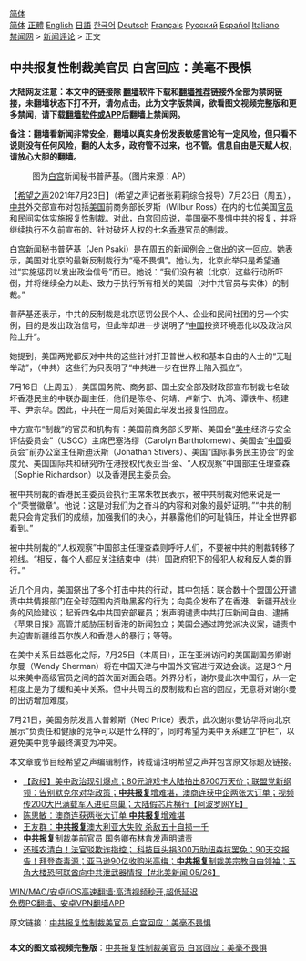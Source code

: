  <!-- 面包屑导航 --> <div class="breadcrumb"><!-- GTranslate: https://gtranslate.io/ -->  <div class="switcher notranslate">  <div class="selected">  <a href="#" onclick="return false;"> 简体</a>  </div>  <div class="option">  <a href="https://www.bannedbook.org" onclick="doGTranslate('zh-CN|zh-CN');jQuery('div.switcher div.selected a').html(jQuery(this).html());return false;" title="简体中文" class="nturl selected"> 简体</a>  <a href="https://www.bannedbook.org/zh-tw/" onclick="doGTranslate('zh-CN|zh-TW');jQuery('div.switcher div.selected a').html(jQuery(this).html());return false;" title="繁體中文" class="nturl"> 正體</a>  <a href="https://www.bannedbook.org/en/" onclick="doGTranslate('zh-CN|en');jQuery('div.switcher div.selected a').html(jQuery(this).html());return false;" title="English" class="nturl"> English</a>  <a href="https://www.bannedbook.org/ja/" onclick="doGTranslate('zh-CN|ja');jQuery('div.switcher div.selected a').html(jQuery(this).html());return false;" title="日本語" class="nturl"> 日語</a>  <a href="https://www.bannedbook.org/ko/" onclick="doGTranslate('zh-CN|ko');jQuery('div.switcher div.selected a').html(jQuery(this).html());return false;" title="한국어" class="nturl"> 한국어</a>  <a href="https://www.bannedbook.org/de/" onclick="doGTranslate('zh-CN|de');jQuery('div.switcher div.selected a').html(jQuery(this).html());return false;" title="Deutsch" class="nturl"> Deutsch</a>  <a href="https://www.bannedbook.org/fr/" onclick="doGTranslate('zh-CN|fr');jQuery('div.switcher div.selected a').html(jQuery(this).html());return false;" title="Français" class="nturl"> Français</a>  <a href="https://www.bannedbook.org/ru/" onclick="doGTranslate('zh-CN|ru');jQuery('div.switcher div.selected a').html(jQuery(this).html());return false;" title="Русский" class="nturl"> Русский</a>  <a href="https://www.bannedbook.org/es/" onclick="doGTranslate('zh-CN|es');jQuery('div.switcher div.selected a').html(jQuery(this).html());return false;" title="Español" class="nturl"> Español</a>  <a href="https://www.bannedbook.org/it/" onclick="doGTranslate('zh-CN|it');jQuery('div.switcher div.selected a').html(jQuery(this).html());return false;" title="Italiano" class="nturl"> Italiano</a>  </div>  </div>      <div class='breadcrumb-sub'><!-- Breadcrumb NavXT 6.3.0 --> <a href="https://www.bannedbook.org/" class="home">禁闻网</a> &gt; <a href="https://www.bannedbook.org/bnews/comments/" class="category">新闻评论</a> &gt; 正文</div></div><h2>中共报复性制裁美官员 白宫回应：美毫不畏惧</h2> <p class="notice"><b>大陆网友注意：本文中的链接除 <a href="https://github.com/bannedbook/fanqiang" >翻墙</a>软件下载和<a href="https://github.com/killgcd/justmysocks/blob/master/README.md">翻墙推荐</a>链接外全部为禁网链接，未翻墙状态下打不开，请勿点击。此为文字版禁闻，欲看图文视频完整版和更多禁闻，请下载<a href="https://github.com/bannedbook/fanqiang">翻墙软件或APP</a>后翻墙上禁闻网。</p><p>备注：翻墙看新闻非常安全，翻墙以真实身份发表敏感言论有一定风险，但只看不说则没有任何风险，翻的人太多，政府管不过来，也不管。信息自由是天赋人权，请放心大胆的翻墙。</b></p>  <div class="entry"> <figure> <p><figcaption>图为<a href="https://www.bannedbook.org/bnews/tag/%e7%99%bd%e5%ae%ab/" class="st_tag internal_tag" rel="tag" title="标签 白宫 下的日志">白宫</a>新闻秘书普萨基。（图片来源：AP）</figcaption></figure> <p>【<span class='wp_keywordlink_affiliate'><a href="https://www.soundofhope.org" title="希望之声" target="_blank">希望之声</a></span>2021年7月23日】（希望之声记者张莉莉综合报导）7月23日（周五），<a href="https://www.bannedbook.org/bnews/tag/%e4%b8%ad%e5%85%b1/" class="st_tag internal_tag" rel="tag" title="标签 中共 下的日志">中共</a>外交部宣布对包括<a href="https://www.bannedbook.org/bnews/tag/%e7%be%8e%e5%9b%bd/" class="st_tag internal_tag" rel="tag" title="标签 美国 下的日志">美国</a>前商务部长罗斯（Wilbur Ross）在内的七位美国<a href="https://www.bannedbook.org/bnews/tag/%E5%AE%98%E5%91%98/" class="st_tag internal_tag" rel="tag" title="标签 官员 下的日志">官员</a>和民间实体实施报复性制裁。对此，白宫回应说，美国毫不畏惧中共的报复，并将继续执行不久前宣布的、针对破坏人权的七名<a href="https://www.bannedbook.org/bnews/tag/%e9%a6%99%e6%b8%af/" class="st_tag internal_tag" rel="tag" title="标签 香港 下的日志">香港</a>官员的制裁。</p> <p>白宫<span class='wp_keywordlink_affiliate'><a href="https://www.bannedbook.org/" title="新闻">新闻</a></span>秘书普萨基（Jen Psaki）是在周五的新闻例会上做出的这一回应。她表示，美国对北京的最新反制裁行为“毫不畏惧”。她认为，北京此举只是希望通过“实施惩罚以发出政治信号”而已。她说：“我们没有被（北京）这些行动所吓倒，并将继续全力以赴、致力于执行所有相关的美国（对中共官员与实体）的制裁。”</p> <p>普萨基还表示，中共的反制裁是北京惩罚公民个人、企业和民间社团的另一个实例，目的是发出政治信号，但此举却进一步说明了“<span class='wp_keywordlink_affiliate'><a href="https://www.bannedbook.org/" title="中国" target="_blank">中国</a></span>投资环境恶化以及政治风险上升”。</p>  <p>她提到，美国两党都反对中共的这些针对扞卫普世人权和基本自由的人士的“无耻举动”，（中共）这些行为只表明了“中共进一步在世界上陷入孤立”。</p> <p>7月16日（上周五），美国国务院、商务部、国土安全部及财政部宣布制裁七名破坏香港民主的中联办副主任，他们是陈冬、何靖、卢新宁、仇鸿、谭铁牛、杨建平、尹宗华。因此，中共在一周后对美国此举发出报复性回应。</p> <p>中方宣布“制裁”的官员和机构有：美国前商务部长罗斯、美国会“<a href="https://www.bannedbook.org/bnews/tag/%e7%be%8e%e4%b8%ad/" class="st_tag internal_tag" rel="tag" title="标签 美中 下的日志">美中</a>经济与安全评估委员会”（USCC）主席巴塞洛缪（Carolyn Bartholomew）、美国会“<a href="https://www.bannedbook.org/bnews/tag/%E4%B8%AD%E5%9B%BD/" class="st_tag internal_tag" rel="tag" title="标签 中国 下的日志">中国</a>委员会”前办公室主任斯迪沃斯（Jonathan Stivers）、美国“国际事务民主协会”的金度允、美国国际共和研究所在港授权代表亚当·金、“人权观察”中国部主任理查森（Sophie Richardson）以及香港民主委员会。</p>  <p>被中共制裁的香港民主委员会执行主席朱牧民表示，被中共制裁对他来说是一个“荣誉徽章”。他说：这是对我们为之奋斗的内容和对象的最好证明。”“中共的制裁只会肯定我们的成绩，加强我们的决心，并暴露他们的可耻镇压，并让全世界都看到。”</p> <p>被中共制裁的“人权观察”中国部主任理查森则呼吁人们，不要被中共的制裁转移了视线。“相反，每个人都应关注结束中（共）国政府犯下的侵犯人权和反人类的罪行。”</p> <p>近几个月内，美国祭出了多个打击中共的行动，其中包括：联合数十个盟国公开谴责中共情报部门在全球范围内资助黑客的行为；向美企发布了在香港、新疆开战业务的风险建议；起诉四名中共国安部雇员；发声明谴责中共打压新闻自由、逮捕《苹果日报》高管并威胁压制香港的新闻独立；美国会通过跨党派决议案，谴责中共迫害新疆维吾尔族人和香港人的暴行；等等。</p>  <p>在美中关系日益恶化之际，7月25日（本周日），正在亚洲访问的美国副国务卿谢尔曼（Wendy Sherman）将在中国天津与中国外交官进行双边会谈。这是3个月以来美中高级官员之间的首次面对面会晤。外界分析，谢尔曼此次中国行，从一定程度上是为了缓和美中关系。但中共周五的反制裁和白宫的回应，无意将对谢尔曼的出访增加难度。</p> <p>7月21日，美国务院发言人普赖斯（Ned Price）表示，此次谢尔曼访华将向北京展示“负责任和健康的竞争可以是什么样的”，同时希望为美中关系建立“护栏”，以避免美中竞争最终演变为冲突。</p> <p>本文章或节目经希望之声编辑制作，转载请注明希望之声并包含原文标题及链接。 </p>  <ul class='op-related-articles' title='相关阅读'> <li><a href='https://www.bannedbook.org/bnews/bannedvideo/20210623/1572813.html' target='_blank'>【政经】美中政治现引爆点；80元游戏卡大陆拍出8700万天价；联盟党新纲领：告别默克尔对华政策；<b>中共报复</b>增难堪，澳商连获中企两张大订单；视频传200大巴满载军人进驻鸟巢；大陆假芯片横行【阿波罗网YE】</a></li> <li><a href='https://www.bannedbook.org/bnews/comments/20210623/1572555.html' target='_blank'>陈思敏：澳商连获两张大订单 <b>中共报复</b>增难堪</a></li> <li><a href='https://www.bannedbook.org/bnews/comments/20210621/1571053.html' target='_blank'>王友群：<b>中共报复</b>澳大利亚大失败 杀敌五十自损一千</a></li> <li><a href='https://www.bannedbook.org/bnews/comments/20210528/1555323.html' target='_blank'><b>中共报复</b>制裁美前官员 国务卿布林肯发声明谴责</a></li> <li><a href='https://www.bannedbook.org/bnews/comments/20210527/1554714.html' target='_blank'>还班农清白！法官驳欺诈指控； 科技巨头捐300万助纽森抗罢免；90天交报告！拜登查毒源；亚马逊90亿收购米高梅；<b>中共报复</b>制裁美宗教自由领袖；五角大楼恐阿联酋向中共泄武器情报【#北美新闻 05/26】</a></li> </ul> <p class="texttj"> <a href="https://github.com/bannedbook/fanqiang/wiki/V2ray%E6%9C%BA%E5%9C%BA" target="_blank">WIN/MAC/安卓/iOS高速翻墙:高清视频秒开,超低延迟</a><br/> <a href="https://github.com/bannedbook/fanqiang/wiki/%E7%A6%81%E9%97%BB%E7%BD%91%E5%AE%89%E5%8D%93%E7%BF%BB%E5%A2%99%E6%96%B0%E9%97%BBAPP" target="_blank">免费PC翻墙、安卓VPN翻墙APP</a></p><p>原文链接：<a class="src_link"  href="https://www.soundofhope.org/post/528737" target="_blank">中共报复性制裁美官员 白宫回应：美毫不畏惧</a></p><a name='sharetosocial'></a>  <div style="margin-bottom:5px;padding-bottom:5px;clear:both"> <div id="archive-pix-1" class="banner-ads"> <!-- AuctionX Display platform tag START --> <div id="26318x728x90x621x_ADSLOT2" clicktrack="%%CLICK_URL_ESC%%"></div> <!-- AuctionX Display platform tag END --> </div> <div id="archive-pix-2" class="banner-ads"> <!-- AuctionX Display platform tag START --> <div id="26315x300x250x621x_ADSLOT2" clicktrack="%%CLICK_URL_ESC%%"></div> <!-- AuctionX Display platform tag END --> </div> </div>  <div id="archive-pix-1" class="banner-ads"> <!-- AuctionX Display platform tag START --> <div id="26318x728x90x621x_ADSLOT3" clicktrack="%%CLICK_URL_ESC%%"></div> <!-- AuctionX Display platform tag END --> </div> <div><b>本文的图文或视频完整版</b>：<a href='https://www.bannedbook.org/bnews/comments/20210724/1593235.html'>中共报复性制裁美官员 白宫回应：美毫不畏惧</a></div>  </div><!--END ENTRY--> 